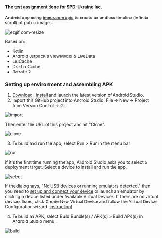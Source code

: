 #### The test assignment done for SPD-Ukraine Inc. 
Android app using [imgur.com apis](https://apidocs.imgur.com/?version=latest) to create an endless timeline (infinite scroll) of public images. 

![ezgif com-resize](https://user-images.githubusercontent.com/13447866/58929517-0448c980-8760-11e9-96b2-b9a96ae582e1.gif)

Based on:
- Kotlin
- Android Jetpack's ViewModel & LiveData
- LruCache
- DiskLruCache
- Retrofit 2



### Setting up environment and assembling APK

1. [Download](https://developer.android.com/studio/) , [install](https://developer.android.com/studio/install) and launch the latest version of Android Studio. 
2. Import this GitHub project into Android Studio: File -> New -> Project from Version Control -> Git. 

![import](https://user-images.githubusercontent.com/13447866/58370938-12534a80-7f15-11e9-9d60-20866831bdd4.jpg)

Then enter the URL of this project and hit "Clone".

![clone](https://user-images.githubusercontent.com/13447866/58370961-5b0b0380-7f15-11e9-9662-09d66b4d943e.jpg)

3. To build and run the app, select Run > Run in the menu bar. 

![run](https://user-images.githubusercontent.com/13447866/58371143-77a83b00-7f17-11e9-8569-4f094617909b.jpg)

If it's the first time running the app, Android Studio asks you to select a deployment target. Select a device to install and run the app.

![select](https://user-images.githubusercontent.com/13447866/58371301-efc33080-7f18-11e9-9aab-3cb6763ac73b.jpg)

If the dialog says, "No USB devices or running emulators detected," then you need to [set up and connect your device](https://developer.android.com/studio/run/device.html) or launch an emulator by clicking a device listed under Available Virtual Devices. If there are no virtual devices listed, click Create New Virtual Device and follow the Virtual Device Configuration wizard ([instruction](https://developer.android.com/studio/run/managing-avds.html)).

4. To build an APK, select Build Bundle(s) / APK(s) > Build APK(s) in Android Studio menu.

![build](https://user-images.githubusercontent.com/13447866/58371369-5d6f5c80-7f19-11e9-9415-4b957dcff1c6.jpg)
